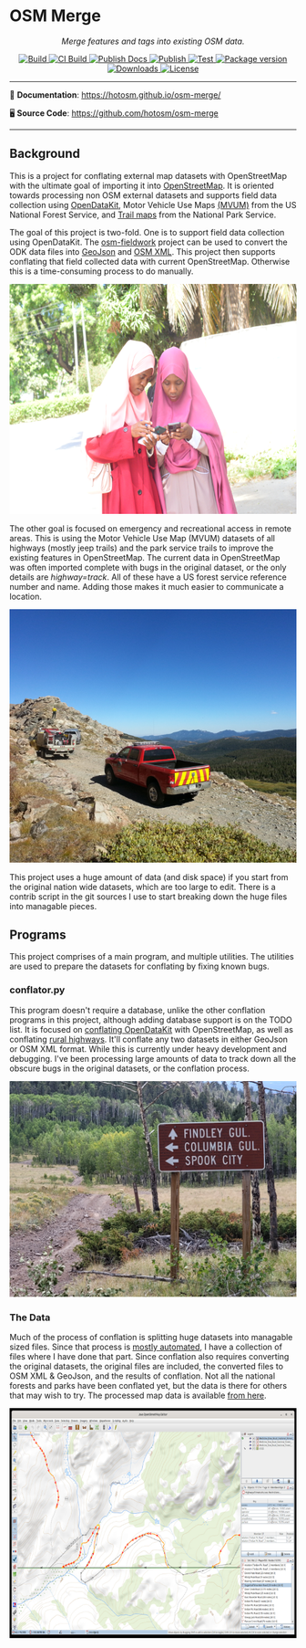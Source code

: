 # OSM Merge

<!-- markdownlint-disable -->
<p align="center">
  <em>Merge features and tags into existing OSM data.</em>
</p>
<p align="center">
  <a href="https://github.com/hotosm/osm-merge/actions/workflows/build.yml" target="_blank">
      <img src="https://github.com/hotosm/osm-merge/actions/workflows/build.yml/badge.svg" alt="Build">
  </a>
  <a href="https://github.com/hotosm/osm-merge/actions/workflows/build-ci.yml" target="_blank">
      <img src="https://github.com/hotosm/osm-merge/actions/workflows/build-ci.yml/badge.svg" alt="CI Build">
  </a>
  <a href="https://github.com/hotosm/osm-merge/actions/workflows/docs.yml" target="_blank">
      <img src="https://github.com/hotosm/osm-merge/actions/workflows/docs.yml/badge.svg" alt="Publish Docs">
  </a>
  <a href="https://github.com/hotosm/osm-merge/actions/workflows/publish.yml" target="_blank">
      <img src="https://github.com/hotosm/osm-merge/actions/workflows/publish.yml/badge.svg" alt="Publish">
  </a>
  <a href="https://github.com/hotosm/osm-merge/actions/workflows/pytest.yml" target="_blank">
      <img src="https://github.com/hotosm/osm-merge/actions/workflows/pytest.yml/badge.svg" alt="Test">
  </a>
  <a href="https://pypi.org/project/osm_merge" target="_blank">
      <img src="https://img.shields.io/pypi/v/osm_merge?color=%2334D058&label=pypi%20package" alt="Package version">
  </a>
  <a href="https://pypistats.org/packages/osm_merge" target="_blank">
      <img src="https://img.shields.io/pypi/dm/osm_merge.svg" alt="Downloads">
  </a>
  <a href="https://github.com/hotosm/osm-merge/blob/main/LICENSE.md" target="_blank">
      <img src="https://img.shields.io/github/license/hotosm/osm-merge.svg" alt="License">
  </a>
</p>

---

📖 **Documentation**: <a href="https://hotosm.github.io/osm-merge/" target="_blank">https://hotosm.github.io/osm-merge/</a>

🖥️ **Source Code**: <a href="https://github.com/hotosm/osm-merge" target="_blank">https://github.com/hotosm/osm-merge</a>

---

<!-- markdownlint-enable -->

## Background

This is a project for conflating external map datasets with
OpenStreetMap with the ultimate goal of importing it into
[OpenStreetMap](https://www.openstreetmap.org). It
is oriented towards processing non OSM external datasets and supports
field data collection using
[OpenDataKit](https://opendatakit.org/software/), Motor Vehicle Use
Maps
[(MVUM)](https://data.fs.usda.gov/geodata/edw/edw_resources/shp/S_USA.Road_MVUM.zip)
from the US National Forest Service,
and [Trail
maps](https://data.fs.usda.gov/geodata/edw/edw_resources/shp/S_USA.TrailNFS_Publish.zip)
from the National Park Service.

The goal of this project is two-fold. One is to support field data
collection using OpenDataKit. The
[osm-fieldwork](https://hotosm.github.io/osm-fieldwork/) project can
be used to convert the ODK data files into
[GeoJson](https://geojson.org/) and [OSM
XML](https://wiki.openstreetmap.org/wiki/OSM_XML). This
project then supports conflating that field collected data with
current OpenStreetMap. Otherwise this is a time-consuming process to
do manually.

![Women field mapping](https://github.com/hotosm/osm-merge/blob/main/docs/assets/small-zanzibar.jpg)

The other goal is focused on emergency and recreational access in
remote areas. This is using the Motor Vehicle Use Map (MVUM) datasets
of all highways (mostly jeep trails) and the park service trails to
improve the existing features in OpenStreetMap.  The current data in
OpenStreetMap was often imported complete with bugs in the original
dataset, or the only details are *highway=track*. All of these have a
US forest service reference number and name. Adding those makes it
much easier to communicate a location.

![Way up Rollins Pass](https://github.com/hotosm/osm-merge/blob/main/docs/assets/small-rollinspass.png)

This project uses a huge amount of data (and disk space) if you start
from the original nation wide datasets, which are too large to
edit. There is a contrib script in the git sources I use to start
breaking down the huge files into managable pieces.

## Programs

This project comprises of a main program, and multiple utilities. The
utilities are used to prepare the datasets for conflating by fixing
known bugs.

### conflator.py

This program doesn't require a database, unlike the other conflation
programs in this project, although adding database support is on the
TODO list. It is focused on [conflating OpenDataKit](odkconflation.md)
with OpenStreetMap, as well as conflating [rural
highways](highways.md). It'll conflate any two datasets in either
GeoJson or OSM XML format. While this is currently under heavy
development and debugging. I've been processing large amounts of data
to track down all the obscure bugs in the original datasets, or the
conflation process.

![MVUM Signs](https://github.com/hotosm/osm-merge/blob/main/docs/assets/20210913_113539.jpg)

### The Data

Much of the process of conflation is splitting huge datasets into
managable sized files. Since that process is [mostly
automated](https://github.com/hotosm/osm-merge/tree/main/contrib), I
have a collection of files where I have done that part. Since
conflation also requires converting the original datasets, the
original files are included, the converted files to OSM XML & GeoJson,
and the results of conflation. Not all the national forests and parks
have been conflated yet, but the data is there for others that may
wish to try. The processed map data is available [from
here](http://5.78.72.214/fieldmapper/).

![Skipped highway segments](https://github.com/hotosm/osm-merge/blob/main/docs/assets/skippedsegments.png)

